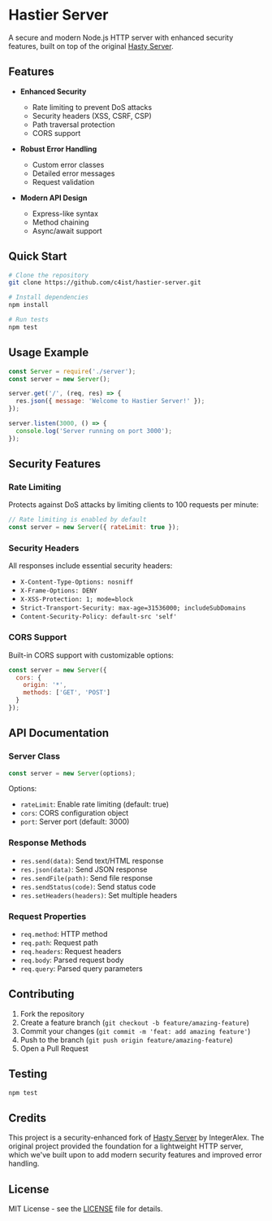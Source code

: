 # Hastier Server

A secure and modern Node.js HTTP server with enhanced security features, built on top of the original [Hasty Server](https://github.com/IntegerAlex/hasty-server).

## Features

- **Enhanced Security**
  - Rate limiting to prevent DoS attacks
  - Security headers (XSS, CSRF, CSP)
  - Path traversal protection
  - CORS support

- **Robust Error Handling**
  - Custom error classes
  - Detailed error messages
  - Request validation

- **Modern API Design**
  - Express-like syntax
  - Method chaining
  - Async/await support

## Quick Start

```bash
# Clone the repository
git clone https://github.com/c4ist/hastier-server.git

# Install dependencies
npm install

# Run tests
npm test
```

## Usage Example

```javascript
const Server = require('./server');
const server = new Server();

server.get('/', (req, res) => {
  res.json({ message: 'Welcome to Hastier Server!' });
});

server.listen(3000, () => {
  console.log('Server running on port 3000');
});
```

## Security Features

### Rate Limiting
Protects against DoS attacks by limiting clients to 100 requests per minute:

```javascript
// Rate limiting is enabled by default
const server = new Server({ rateLimit: true });
```

### Security Headers
All responses include essential security headers:
- `X-Content-Type-Options: nosniff`
- `X-Frame-Options: DENY`
- `X-XSS-Protection: 1; mode=block`
- `Strict-Transport-Security: max-age=31536000; includeSubDomains`
- `Content-Security-Policy: default-src 'self'`

### CORS Support
Built-in CORS support with customizable options:

```javascript
const server = new Server({
  cors: {
    origin: '*',
    methods: ['GET', 'POST']
  }
});
```

## API Documentation

### Server Class
```javascript
const server = new Server(options);
```

Options:
- `rateLimit`: Enable rate limiting (default: true)
- `cors`: CORS configuration object
- `port`: Server port (default: 3000)

### Response Methods
- `res.send(data)`: Send text/HTML response
- `res.json(data)`: Send JSON response
- `res.sendFile(path)`: Send file response
- `res.sendStatus(code)`: Send status code
- `res.setHeaders(headers)`: Set multiple headers

### Request Properties
- `req.method`: HTTP method
- `req.path`: Request path
- `req.headers`: Request headers
- `req.body`: Parsed request body
- `req.query`: Parsed query parameters

## Contributing

1. Fork the repository
2. Create a feature branch (`git checkout -b feature/amazing-feature`)
3. Commit your changes (`git commit -m 'feat: add amazing feature'`)
4. Push to the branch (`git push origin feature/amazing-feature`)
5. Open a Pull Request

## Testing

```bash
npm test
```

## Credits

This project is a security-enhanced fork of [Hasty Server](https://github.com/IntegerAlex/hasty-server) by IntegerAlex. The original project provided the foundation for a lightweight HTTP server, which we've built upon to add modern security features and improved error handling.

## License

MIT License - see the [LICENSE](LICENSE) file for details.
